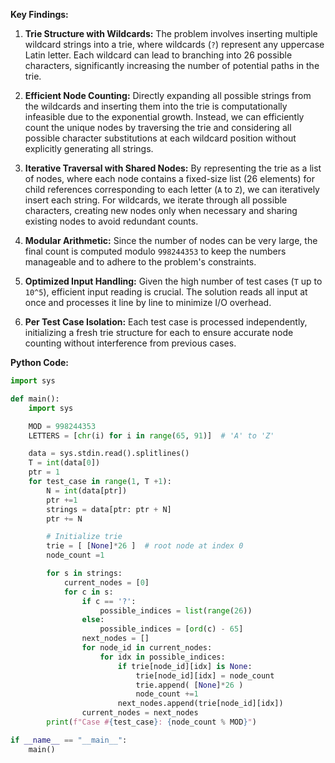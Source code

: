 **Key Findings:**

1. **Trie Structure with Wildcards:** The problem involves inserting multiple wildcard strings into a trie, where wildcards (`?`) represent any uppercase Latin letter. Each wildcard can lead to branching into 26 possible characters, significantly increasing the number of potential paths in the trie.

2. **Efficient Node Counting:** Directly expanding all possible strings from the wildcards and inserting them into the trie is computationally infeasible due to the exponential growth. Instead, we can efficiently count the unique nodes by traversing the trie and considering all possible character substitutions at each wildcard position without explicitly generating all strings.

3. **Iterative Traversal with Shared Nodes:** By representing the trie as a list of nodes, where each node contains a fixed-size list (26 elements) for child references corresponding to each letter (`A` to `Z`), we can iteratively insert each string. For wildcards, we iterate through all possible characters, creating new nodes only when necessary and sharing existing nodes to avoid redundant counts.

4. **Modular Arithmetic:** Since the number of nodes can be very large, the final count is computed modulo `998244353` to keep the numbers manageable and to adhere to the problem's constraints.

5. **Optimized Input Handling:** Given the high number of test cases (`T` up to `10^5`), efficient input reading is crucial. The solution reads all input at once and processes it line by line to minimize I/O overhead.

6. **Per Test Case Isolation:** Each test case is processed independently, initializing a fresh trie structure for each to ensure accurate node counting without interference from previous cases.

**Python Code:**

```python
import sys

def main():
    import sys

    MOD = 998244353
    LETTERS = [chr(i) for i in range(65, 91)]  # 'A' to 'Z'

    data = sys.stdin.read().splitlines()
    T = int(data[0])
    ptr = 1
    for test_case in range(1, T +1):
        N = int(data[ptr])
        ptr +=1
        strings = data[ptr: ptr + N]
        ptr += N

        # Initialize trie
        trie = [ [None]*26 ]  # root node at index 0
        node_count =1

        for s in strings:
            current_nodes = [0]
            for c in s:
                if c == '?':
                    possible_indices = list(range(26))
                else:
                    possible_indices = [ord(c) - 65]
                next_nodes = []
                for node_id in current_nodes:
                    for idx in possible_indices:
                        if trie[node_id][idx] is None:
                            trie[node_id][idx] = node_count
                            trie.append( [None]*26 )
                            node_count +=1
                        next_nodes.append(trie[node_id][idx])
                current_nodes = next_nodes
        print(f"Case #{test_case}: {node_count % MOD}")

if __name__ == "__main__":
    main()
```